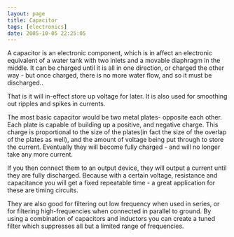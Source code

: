 ```yaml
---
layout: page
title: Capacitor
tags: [electronics]
date: 2005-10-05 22:25:05
---
```

A capacitor is an electronic component, which is in affect an electronic equivalent of a water tank with two inlets and a movable diaphragm in the middle. It can be charged until it is all in one direction, or charged the other way - but once charged, there is no more water flow, and so it must be discharged..

That is it will in-effect store up voltage for later. It is also used for smoothing out ripples and spikes in currents.

The most basic capacitor would be two metal plates- opposite each other.  Each plate is capable of building up a positive, and negative charge.  This charge is proportional to the size of the plates(in fact the size of the overlap of the plates as well), and the amount of voltage being put through to store the current.  Eventually they will become fully charged - and will no longer take any more current.

If you then connect them to an output device, they will output a current until they are fully discharged.  Because with a certain voltage, resistance and capacitance you will get a fixed repeatable time - a great application for these are timing circuits.

They are also good for filtering out low frequency when used in series, or for filtering high-frequencies when connected in parallel to ground. By using a combination of capacitors and inductors you can create a tuned filter which suppresses all but a limited range of frequencies.
